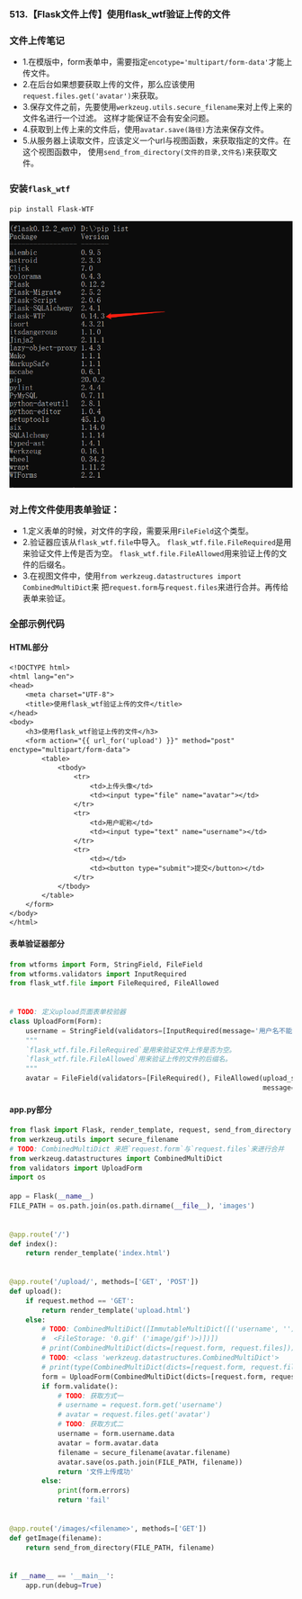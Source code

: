 ### 513.【Flask文件上传】使用flask_wtf验证上传的文件


### 文件上传笔记
* 1.在模版中，form表单中，需要指定`encotype='multipart/form-data'`才能上传文件。
* 2.在后台如果想要获取上传的文件，那么应该使用`request.files.get('avatar')`来获取。
* 3.保存文件之前，先要使用`werkzeug.utils.secure_filename`来对上传上来的文件名进行一个过滤。
    这样才能保证不会有安全问题。 
* 4.获取到上传上来的文件后，使用`avatar.save(路径)`方法来保存文件。
* 5.从服务器上读取文件，应该定义一个url与视图函数，来获取指定的文件。在这个视图函数中，
    使用`send_from_directory(文件的目录,文件名)`来获取文件。
    
### 安装`flask_wtf`
```shell script
pip install Flask-WTF
```
![avatar](../assets/89.png)


### 对上传文件使用表单验证：
* 1.定义表单的时候，对文件的字段，需要采用`FileField`这个类型。
* 2.验证器应该从`flask_wtf.file`中导入。
    `flask_wtf.file.FileRequired`是用来验证文件上传是否为空。
    `flask_wtf.file.FileAllowed`用来验证上传的文件的后缀名。
* 3.在视图文件中，使用`from werkzeug.datastructures import CombinedMultiDict`来
    把`request.form`与`request.files`来进行合并。再传给表单来验证。
    
    
### 全部示例代码
#### HTML部分
```jinja2
<!DOCTYPE html>
<html lang="en">
<head>
    <meta charset="UTF-8">
    <title>使用flask_wtf验证上传的文件</title>
</head>
<body>
    <h3>使用flask_wtf验证上传的文件</h3>
    <form action="{{ url_for('upload') }}" method="post" enctype="multipart/form-data">
        <table>
            <tbody>
                <tr>
                    <td>上传头像</td>
                    <td><input type="file" name="avatar"></td>
                </tr>
                <tr>
                    <td>用户昵称</td>
                    <td><input type="text" name="username"></td>
                </tr>
                <tr>
                    <td></td>
                    <td><button type="submit">提交</button></td>
                </tr>
            </tbody>
        </table>
    </form>
</body>
</html>
```

#### 表单验证器部分
```python
from wtforms import Form, StringField, FileField
from wtforms.validators import InputRequired
from flask_wtf.file import FileRequired, FileAllowed


# TODO: 定义upload页面表单校验器
class UploadForm(Form):
    username = StringField(validators=[InputRequired(message='用户名不能为空')])
    """
    `flask_wtf.file.FileRequired`是用来验证文件上传是否为空。
    `flask_wtf.file.FileAllowed`用来验证上传的文件的后缀名。
    """
    avatar = FileField(validators=[FileRequired(), FileAllowed(upload_set=['jpg', 'png', 'gif'],
                                                               message="上传图片格式不符合要求")])

```

#### app.py部分
```python
from flask import Flask, render_template, request, send_from_directory
from werkzeug.utils import secure_filename
# TODO: CombinedMultiDict 来把`request.form`与`request.files`来进行合并
from werkzeug.datastructures import CombinedMultiDict
from validators import UploadForm
import os

app = Flask(__name__)
FILE_PATH = os.path.join(os.path.dirname(__file__), 'images')


@app.route('/')
def index():
    return render_template('index.html')


@app.route('/upload/', methods=['GET', 'POST'])
def upload():
    if request.method == 'GET':
        return render_template('upload.html')
    else:
        # TODO: CombinedMultiDict([ImmutableMultiDict([('username', '')]), ImmutableMultiDict([('avatar',
        #  <FileStorage: '0.gif' ('image/gif')>)])])
        # print(CombinedMultiDict(dicts=[request.form, request.files]))
        # TODO: <class 'werkzeug.datastructures.CombinedMultiDict'>
        # print(type(CombinedMultiDict(dicts=[request.form, request.files])))
        form = UploadForm(CombinedMultiDict(dicts=[request.form, request.files]))
        if form.validate():
            # TODO: 获取方式一
            # username = request.form.get('username')
            # avatar = request.files.get('avatar')
            # TODO: 获取方式二
            username = form.username.data
            avatar = form.avatar.data
            filename = secure_filename(avatar.filename)
            avatar.save(os.path.join(FILE_PATH, filename))
            return '文件上传成功'
        else:
            print(form.errors)
            return 'fail'


@app.route('/images/<filename>', methods=['GET'])
def getImage(filename):
    return send_from_directory(FILE_PATH, filename)


if __name__ == '__main__':
    app.run(debug=True)
```
